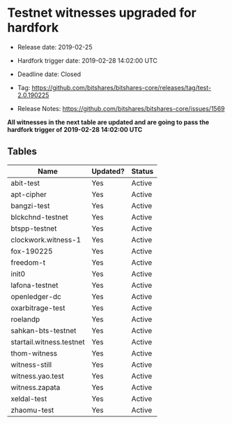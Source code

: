 # Testnet witnesses upgraded for hardfork

- Release date: 2019-02-25

- Hardfork trigger date: 2019-02-28 14:02:00 UTC

- Deadline date: Closed

- Tag: https://github.com/bitshares/bitshares-core/releases/tag/test-2.0.190225

- Release Notes: https://github.com/bitshares/bitshares-core/issues/1569

**All witnesses in the next table are updated and are going to pass the hardfork trigger of 2019-02-28 14:02:00 UTC**

## Tables

Name | Updated? | Status
---|---|---
abit-test|Yes|Active
apt-cipher|Yes|Active
bangzi-test|Yes|Active
blckchnd-testnet|Yes|Active
btspp-testnet|Yes|Active
clockwork.witness-1|Yes|Active
fox-190225|Yes|Active
freedom-t|Yes|Active
init0|Yes|Active
lafona-testnet|Yes|Active
openledger-dc|Yes|Active
oxarbitrage-test|Yes|Active
roelandp|Yes|Active
sahkan-bts-testnet|Yes|Active
startail.witness.testnet|Yes|Active
thom-witness|Yes|Active
witness-still|Yes|Active
witness.yao.test|Yes|Active
witness.zapata|Yes|Active
xeldal-test|Yes|Active
zhaomu-test|Yes|Active
